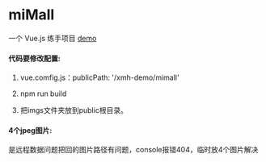 # miMall
一个 Vue.js 练手项目
  [demo](http://xmh-web.com/xmh-demo/mimall)

#### 代码要修改配置:
1. vue.comfig.js：publicPath: '/xmh-demo/mimall'

2. npm run build

3. 把imgs文件夹放到public根目录。


#### 4个jpeg图片:
 是远程数据问题把回的图片路径有问题，console报错404，临时放4个图片解决
